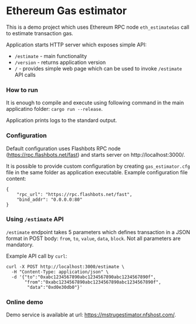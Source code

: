 # Ethereum Gas estimator

This is a demo project which uses Ethereum RPC node `eth_estimateGas` call to estimate transaction gas.

Application starts HTTP server which exposes simple API:
 - `/estimate` - main functionality
 - `/version` - returns application version
 - `/` - provides simple web page which can be used to invoke `/estimate` API calls

### How to run

It is enough to compile and execute using following command in the main applicatino folder: `cargo run --release`.

Application prints logs to the standard output.

### Configuration

Default configuration uses Flashbots RPC node (https://rpc.flashbots.net/fast) and starts server on http://localhost:3000/.

It is possible to provide custom configuration by creating `gas_estimator.cfg` file in the same folder as application executable. Example configuration file content:
```
{
    "rpc_url": "https://rpc.flashbots.net/fast",
    "bind_addr": "0.0.0.0:80"
}
```

### Using `/estimate` API

`/estimate` endpoint takes 5 parameters which defines transaction in a JSON format in POST body: `from`, `to`, `value`, `data`, `block`. Not all parameters are mandatory.

Example API call by `curl`:

```
curl -X POST http://localhost:3000/estimate \
  -H "Content-Type: application/json" \
  -d '{"to":"0xabc1234567890abc1234567890abc1234567890f", 
       "from":"0xabc1234567890abc1234567890abc1234567890f", 
        "data":"0xd0e30db0"}' 
```

### Online demo

Demo service is available at url: https://mstrugestimator.nfshost.com/.

